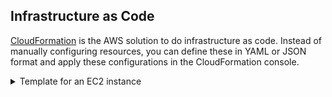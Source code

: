## Infrastructure as Code

[CloudFormation](https://aws.amazon.com/cloudformation/) is the AWS solution to do infrastructure as code. Instead of
manually configuring resources, you can define these in YAML or JSON format and apply these configurations in the
CloudFormation console.

<details>
  <summary>Template for an EC2 instance</summary>

  ```yaml
  --8<-- "docs/content/aws/cloudformation/ec2.yaml"
  ```
</details>